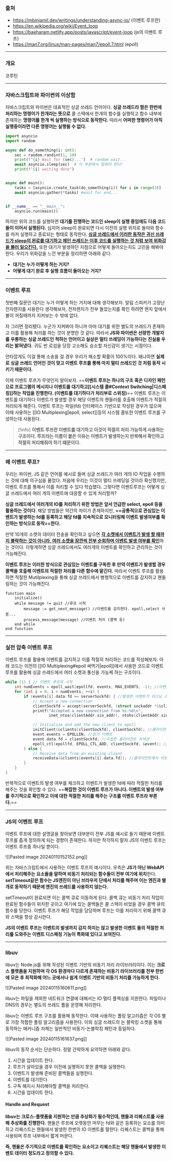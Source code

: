 ### 출처

* https://mbinjamil.dev/writings/understanding-async-io/ (이벤트 루프란)
* https://en.wikipedia.org/wiki/Event_loop
* https://baeharam.netlify.app/posts/javascript/event-loop (js의 이벤트 루프)
* https://man7.org/linux/man-pages/man7/epoll.7.html (epoll)
___
### 개요
코루틴


___
### 자바스크립트와 파이썬의 이상함

자바스크립트와 파이썬은 대표적인 싱글 쓰레드 언어이다. **싱글 쓰레드라 함은 한번에 처리하는 명령어가 한개라는 뜻으로** 콜 스택에서 한개의 함수를 실행하고 함수 내부에 존재하는 **명령어를 한개 씩 실행하는 방식으로 동작한다.** 따라서 <span class="red red-bg"><b>어떠한 명령어가 아직 실행중이라면 다른 명령어는 실행될 수 없다.</b></span>

```python
import asyncio
import random

async def do_something(i: int):
    sec = random.randint(1, 10)
    print(f"{i} Wait for {sec}...")  # random wait...
    await asyncio.sleep(sec)  # 이 부분에서 멈춰야 한다!
    print(f"{i} waiting done")


async def main():
    tasks = [asyncio.create_task(do_something(i)) for i in range(3)]
    await asyncio.gather(*tasks) #wait for end...


if __name__ == "__main__":
    asyncio.run(main())

```

하지만 위의 코드를 실행하면 **대기를 진행하는 코드인 sleep이 실행 중임에도 다음 코드 들이 이어서 실행된다.** 심지어 sleep이 완료되면 다시 이전의 실행 위치로 돌아와 함수를 마저 실행하고 종료되는 형태로 동작한다. <b><u>싱글 쓰레드에서 이러한 동작은 귀신 쓰레드가 sleep의 완료를 대기하고 메인 쓰레드는 이후 코드를 실행하는 것 처럼 보여 위화감을 불러 일으킨다.</u></b> 또한 대기가 발생하던 지점으로 어떻게 돌아오는지도 고민을 해봐야 한다. 우리가 위화감을 느낀 부분을 정리하면 아래와 같다.

* **대기는 누가 어떻게 하는 거지?**
* **어떻게 대기 완료 후 실행 흐름이 돌아오는 거지?**
___
### 이벤트 루프

첫번째 질문인 대기는 누가 어떻게 하는 거지에 대해 생각해보자. 알림 스피커가 고장난 전자렌지를 사용한다 생각해보자, 전자렌지가 전부 돌았는지를 확인 하려면 렌지 앞에서 불이 꺼질때까지 지켜보는 수 밖에 없다. 

자 그러면 정리됐다. 누군가 지켜봐야 하니까 아마 대기를 위한 별도의 쓰레드가 존재하고 이를 활용해 처리를 하는 것이 분명한 것 같다. 따라서 **JS와 파이썬은 선량한 개발자를  우롱하는 싱글 쓰레드인 척하는 언어이고 실상은 멀티 쓰레딩이 가능하다는 진실을 우리는 밝혀냈다.** 귀도 반 로섬을 당장 고소해도 승소할 자신감이 생기는 시점이다.

안타깝게도 이걸 통해 소송을 걸 경우 우리가 패소할 확률이 100%이다. 왜냐하면 <span class="red red-bg"><b>실제로 싱글 쓰레드 언어인 것이 맞고 이벤트 루프를 통해 마치 멀티 쓰레드인 것 처럼 동작 시키기 때문이다.</b></span>

이제 이벤트 루프가 무엇인지 알아보자. ==**이벤트 루프는 하나의 구조 혹은 디자인 패턴으로 프로그램의 메시지나 이벤트를 대기하고[[시스템 콜#Context Switching|디스패칭]]하는 작업을 진행한다.  (이벤트를 대기하다가 처리부로 스위칭)**==
이벤트 루프는 이벤트를 대기하다 이벤트가 발생할 경우 해당 이벤트의 핸들러를 호출해 이벤트가 적절히 처리되게 해준다. 이벤트 루프는 파일(fd) 인터페이스 기반으로 작성된 경우가 많으며 이때 사용하는 [[IO Multiplexing|epoll, select]]등의 시스템 콜또한 이벤트 루프를 구성하는데 사용된다.

> [!info]
> **이벤트 루프란 이벤트를 대기하고 이것이 적절히 처리 가능하게 사용하는 구조이다. 루프라는 이름이 붙은 이유는 이벤트가 발생하는지 반복해서 확인하고 적절히 처리해줘야 하기 떄문이다.**

___
### 왜 이벤트 루프?

우리는 파이썬, JS 같은 언어를 예시로 들며 싱글 쓰레드가 여러 개의 IO 작업을 수행하는 것에 대해 의구심을 품었다. 처음에 우리는 이것이 멀티 쓰레딩일 것이라 확신했지만, 이벤트 루프를 통해서 이를 처리할 수 있다 학습했다. 그렇다면 이벤트루프는 어떻게 싱글 쓰레드에서 여러 개의 이벤트에 대응할 수 있게 처리할까?

**싱글 쓰레드에서 여러개의 IO를 처리하기 위한 방법은 앞서 언급한 select, epoll 등을 활용하는 것이다**. 해당 방법들은 약간의 차이가 존재하지만, **==공통적으로 관심있는 이벤트가 발생하는 fd를 등록하고 해당 fd를 지속적으로 모니터링해 이벤트 발생여부를 확인하는 방식으로 동작==한다.**  

만약 10개의 소켓의 데이터 전송을 확인하고 싶으면  <b><u>각 소켓에서 이벤트가 발생 할 때까지 블락하는 것이 아니라, 여러 소켓을 잠깐씩 전부 순회하며 이벤트 발생 여부를 확인</u></b>하는 것이다. 이렇게하면 싱글 쓰레드에서도 여러개의 이벤트를 확인하고 관리하는 것이 가능해진다.

**이벤트 루프는 이러한 방식으로 관심있는 이벤트를 구독한 후 만약 이벤트가 발생할 경우 콜백을 호출해 이벤트의 적절한 처리를 다른 함수에 맡긴다.** 따라서 이벤트 루프를 활용하면 적절한 Mutilplexing을 통해 싱글 쓰레드에서 병행적으로 이벤트를 감지하고 핸들링하는 것이 가능해진다.

```sudo
function main
    initialize()
    while message != quit //루프 시작
        message := get_next_message() //이벤트를 감지한다. epoll,select 사용...
        process_message(message) //이벤트 처리 (콜백 등)
    end while
end function
```
____
### 실전 압축 이벤트 루프

이벤트 루프를 활용해 이벤트를 감지하고 이를 적절히 처리하는 코드를 작성해보자. 아래 코드는 이전의 [[IO Multiplexing#epoll 써먹기|epoll]]에서 사용한 코드로 이벤트 루프를 활용해 싱글 쓰레드에서 여러 소켓과 통신을 가능케 하는 구조이다.

```c
while (1) { // 이벤트 루프의 시작
	int numEvents = epoll_wait(epollfd, events, MAX_EVENTS, -1); //이벤트가 발생할 때 까지 블락
	for (int i = 0; i < numEvents; ++i) {
		if (events[i].data.fd == serverSockfd) { //발생한 이벤트가 리스닝 소켓이면
			// Accept a new connection
			clientSockfd = accept(serverSockfd, (struct sockaddr *)&clientAddr, &clientAddrLen); //연결 수립
			printf("Accepted a new connection from %s:%d\n",
				   inet_ntoa(clientAddr.sin_addr), ntohs(clientAddr.sin_port));

			// Initialize and add the new client to epoll
			initClient(&clients[clientSockfd], clientSockfd); //클라이언트 정보 설정
			event.events = EPOLLIN; //읽기 이벤트 
			event.data.fd = clientSockfd; //수립한 클라이언트 커넥션
			epoll_ctl(epollfd, EPOLL_CTL_ADD, clientSockfd, &event); //이벤트 구독
		} else {
			// Receive data from an existing client
			receiveData(&clients[events[i].data.fd]); //클라이언트에서 이벤트 발생시 
		}
	}
}
```

반복적으로 이벤트의 발생 여부를 체크하고 이벤트가 발생한 fd에 따라 적절한 처리를 해주는 것을 확인할 수 있다. ==**복잡한 것이 이벤트 루프가 아니다. 이벤트의 발생 여부를 주기적으로 확인하고 이에 대한 적절한 처리를 해주는 구조를 이벤트 루프라 부른다.**==
___
### JS의 이벤트 루프

이벤트 루프에 대한 설명글을 찾아보면 대부분이 전부 JS를 예시로 들기 때문에 이벤트 루프를 좁게 정의하게 되는 경향이 존재한다. 하지만 착각하지 말자 JS의 이벤트 루프는 이벤트 루프중 하나일 뿐이다. 

![[Pasted image 20240110152152.png]]

위는 자바스크립트에서 사용하는 이벤트 루프의 예시이다. 우측은 **JS가 아닌 WebAPI에서 처리해주는 요소들을 말하며 비동기 처리되는 함수들이 전부 여기에 위치**한다. **setTimeout같은 함수는 JS엔진이 아닌 브라우저 단에서 처리를 해주며 이는 엔진과 별개로 동작하기 때문에 엔진의 쓰레드를 사용하지 않는다.**

setTimeout이 완료되면 이는 콜백 큐로 이동하게 된다. 콜백 큐는 비동기 처리 작업이 완료된 함수들이 위치한 곳이고 여기에 있는 콜백들은 콜 스택이 비었을 경우 콜백 큐의 함수를 당한다. 이벤트 루프가 해당 작업을 담당하며 루프는 이를 처리하기 위해 콜백 큐와 스택을 항상 감시한다.

**JS의 이벤트 루프는 이벤트의 발생까지 감지 하지는 않고 발생한 이벤트 들의 적절한 처리를 도와주는 이벤트 디스패칭 기능이 특화돼 있다고 보여진다.** 
___
### libuv

libuv는 Node.js를 위해 작성된 이벤트 기반의 비동기 처리 라이브러리이다. 이는 **크로스 플랫폼을 지원하며 각 OS 환경마다 다르게 존재하는 비동기 라이브러리를 전부 한번에 모은 후 최적화해 어느 곳에서나 쉽게 이벤트 기반의 비동기 처리를 가능하게 한다.**

![[Pasted image 20240115160611.png]]

libuv는 파일을 제외한 네트워크 연결에 대해서는 IO 멀티 플렉싱을 지원한다. 파일이나 DNS의 경우는 별도의 쓰레드 풀을 운영해 처리한다.

libuv는 이벤트 루프 구조를 활용해 동작한다. 이때 사용하는 폴링 알고리즘은 각 OS 별로 가장 적합한 폴링 알고리즘을 사용한다. 이외 싱글 쓰레드의 논 블락킹 소켓을 통해 동작하는 매커니즘 자체는 일반적인 비동기-논블락킹 패턴과 동일하다.

![[Pasted image 20240115161637.png]]

libuv의 동작 순서는 단순하다. 정말 간략하게 요약하면 아래와 같다.

1. 시간을 업데이트 한다.
2. 루프가 살아있을 경우 이전에 실행하지 못한 콜백을 실행한다.
3. 이벤트가 발생해 준비된 콜백들을 실행한다.
4. 이벤트를 대기한다.
5. 구독 해지시 처리해야할 콜백을 처리한다.
6. 시간을 업데이트 한다.

#### Handle and Request
**libuv는 크로스-플랫폼을 지원하는 만큼 추상화가 필수적인데, 핸들과 리퀘스트를 사용해 추상화를 진행한다.** 핸들은 루프에 오랫동안 머무는 fd와 같은 등록하는 요소를 의미하고 리퀘스트는 핸들에서 발생한 한번의 IO 이벤트를 말한다. 리퀘스트는 콜백을 통해 사용되며 루프 내부에서 짧게 머문다.

**즉, 핸들은 주기적으로 이벤트를 확인하는 요소이고 리퀘스트는 해당 핸들에서 발생한 이벤트 데이터 정도라고 정의할 수 있다.**
